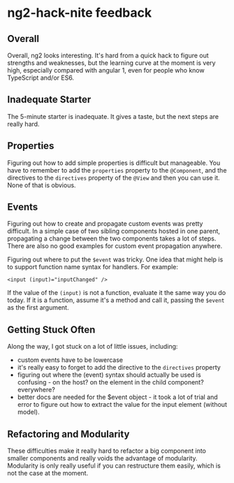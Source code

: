 # ng2-hack-nite feedback

## Overall

Overall, ng2 looks interesting.
It's hard from a quick hack to figure out strengths and weaknesses, but the learning curve at the moment is very high, especially compared with angular 1, even for people who know TypeScript and/or ES6.

## Inadequate Starter

The 5-minute starter is inadequate.
It gives a taste, but the next steps are really hard.

## Properties

Figuring out how to add simple properties is difficult but manageable.
You have to remember to add the `properties` property to the `@Component`, and the directives to the `directives` property of the `@View` and then you can use it.
None of that is obvious.

## Events

Figuring out how to create and propagate custom events was pretty difficult.
In a simple case of two sibling components hosted in one parent, propagating a change between the two components takes a lot of steps.
There are also no good examples for custom event propagation anywhere.

Figuring out where to put the `$event` was tricky.
One idea that might help is to support function name syntax for handlers.
For example:

```
<input (input)="inputChanged" />
```

If the value of the `(input)` is not a function, evaluate it the same way you do today.
If it is a function, assume it's a method and call it, passing the `$event` as the first argument.

## Getting Stuck Often

Along the way, I got stuck on a lot of little issues, including:

* custom events have to be lowercase
* it's really easy to forget to add the directive to the `directives` property
* figuring out where the (event) syntax should actually be used is confusing - on the host? on the element in the child component? everywhere?
* better docs are needed for the $event object - it took a lot of trial and error to figure out how to extract the value for the input element (without model).

## Refactoring and Modularity

These difficulties make it really hard to refactor a big component into smaller components and really voids the advantage of modularity.
Modularity is only really useful if you can restructure them easily, which is not the case at the moment.
